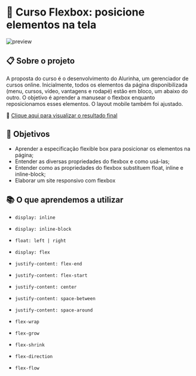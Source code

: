 # 🚀 Curso Flexbox: posicione elementos na tela
![preview](https://github.com/nathaliagomes/alura-flexbox/blob/main/.github/flexbox_posicione_elementos_na_tela_banner.PNG)

## 📋 Sobre o projeto

A proposta do curso é o desenvolvimento do Alurinha, um gerenciador de cursos online. Inicialmente, todos os elementos da página disponibilizada
(menu, cursos, vídeo, vantagens e rodapé) estão em bloco, um abaixo do outro. O objetivo é aprender a manusear o flexbox enquanto reposicionamos esses elementos. 
O layout mobile também foi ajustado.

🔗 [Clique aqui para visualizar o resultado final](https://nathaliagomes.github.io/alura-css-flexbox)

## 🎯 Objetivos

* Aprender a especificação flexible box para posicionar os elementos na página;
* Entender as diversas propriedades do flexbox e como usá-las;
* Entender como as propriedades do flexbox substituem float, inline e inline-block;
* Elaborar um site responsivo com flexbox

## 📚 O que aprendemos a utilizar

* `display: inline` 
* `display: inline-block`
* `float: left | right`
* `display: flex`

* `justify-content: flex-end`
* `justify-content: flex-start`
* `justify-content: center`
* `justify-content: space-between`
* `justify-content: space-around`

* `flex-wrap`
* `flex-grow`
* `flex-shrink`
* `flex-direction`
* `flex-flow`
